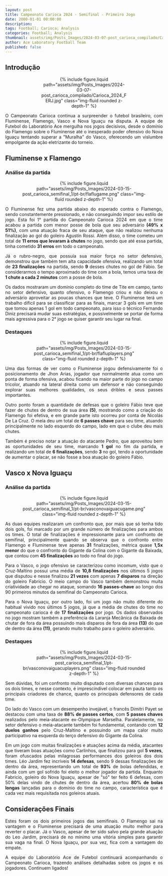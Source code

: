 ```yaml
---
layout: post
title: Campeonato Carioca 2024 - Semifinal - Primeiro Jogo
date: 2000-01-01 00:00:00
description:
tags: Football; Carioca; Analysis
categories: Football; Analysis
thumbnail: assets/img/Posts_Images/2024-03-07-post_carioca_compilado/Carioca_2024_FERJ.jpg
author: Ace Laboratory Football Team
published: false
---
```


<h2>Introdução</h2>

<div style="width: 55%; margin: 0 auto; text-align: center;">
{% include figure.liquid path="assets/img/Posts_Images/2024-03-07-post_carioca_compilado/Carioca_2024_FERJ.jpg" class="img-fluid rounded z-depth-1" %}
</div>

<div style="text-align: justify">
<p align="justify">
O Campeonato Carioca continua a surpreender o futebol brasileiro, com Fluminense, Flamengo, Vasco e Nova Iguaçu na disputa. A equipe de Futebol do Laboratório Ace mergulha nos jogos decisivos, desde o domínio do Flamengo sobre o Fluminense até o inesperado poder ofensivo do Nova Iguaçu tentando superar a "Muralha" do Vasco, oferecendo um vislumbre empolgante da ação eletrizante do torneio.
</p>
</div>

<h2>Fluminense x Flamengo</h2>

<div style="text-align: justify">

<h3>Análise da partida</h3>
<div style="width: 80%; margin: 0 auto; text-align: center;">
{% include figure.liquid path="assets/img/Posts_Images/2024-03-15-post_carioca_semifinal_1/pt-br/flaflugame.png" class="img-fluid rounded z-depth-1" %}
</div>
<p align="justify">
O Fluminense fez uma partida abaixo do esperado contra o Flamengo, sendo constantemente pressionado, e não conseguindo impor seu estilo de jogo. Esta foi 1° partida do Campeonato Carioca 2024 em que o time acabou a partida com menor posse de bola que seu adversário <b>(49% x 51%)</b>, com uma atuação fraca de seu ataque, que não realizou nenhuma finalização ao gol do goleiro Agustín Rossi. Além disso, o time cometeu um total de <b>11 erros que levaram à chutes</b> no jogo, sendo que até essa partida, tinha cometido <b>31 erros</b> em todo o campeonato.
</p>
<p align="justify">
Já o rubro-negro, que possuía sua maior força no setor defensivo, demonstrou que também tem alta capacidade ofensiva, realizando um total de <b>23 finalizações</b> na partida, sendo <b>9</b> desses chutes no gol de Fábio. Se considerarmos o tempo aproximado do time com a bola, temos uma taxa de <b>1 chute a cada 2 minutos</b> com a posse de bola. 
</p>

<p align="justify">
Os dados mostraram um domínio completo do time de Tite em campo, tanto no setor defensivo, quanto ofensivo, o Flamengo criou e não deixou o adversário aproveitar as poucas chances que teve. O Fluminense terá um trabalho difícil para se classificar para as finais, marcar 3 gols em um time que tomou apenas 1 gol em todo campeonato, para isso o técnico Fernando Diniz precisará mudar suas estratégias, e possivelmente se portar de forma mais agressiva para o 2° jogo se quiser garantir seu lugar na final.
</p>

<h3>Destaques</h3>

<div style="width: 80%; margin: 0 auto; text-align: center;">
{% include figure.liquid path="assets/img/Posts_Images/2024-03-15-post_carioca_semifinal_1/pt-br/flafluplayers.png" class="img-fluid rounded z-depth-1" %}
</div>
<p align="justify">
Uma das formas de ver como o Fluminense jogou defensivamente foi o posicionamento de Jhon Arias, jogador que normalmente atua como um ponta de forma ofensiva, acabou ficando na maior parte do jogo no campo tricolor, atuando na lateral direita como um defensor e não conseguindo explorar suas melhores qualidades, os seus dribles e seus passes importantes.
</p>

<p align="justify">
Outro ponto foram a quantidade de defesas que o goleiro Fábio teve que fazer de chutes de dentro de sua área <b>(5)</b>, mostrando como a criação do Flamengo foi efetiva, e em grande parte isto ocorreu por conta de Nicolás De La Cruz. O meia deu um total de <b>6 passes chave</b> para seu time, atuando principalmente no lado esquerdo do campo, lado em que o clube deu mais chutes.
</p>

<p align="justify">
Também é preciso notar a atuação do atacante Pedro, que aproveitou bem as oportunidades de seu time, marcando <b>1 gol</b> no fim da partida, e realizando um total de <b>6 finalizações</b>, sendo <b>3</b> no gol, tendo a oportunidade de aumentar o placar, se não fosse a boa atuação do goleiro Fábio.
</p>

</div>

<h2>Vasco x Nova Iguaçu</h2>

<div style="text-align: justify">
<h3>Análise da partida</h3>
<div style="width: 80%; margin: 0 auto; text-align: center;">
{% include figure.liquid path="assets/img/Posts_Images/2024-03-15-post_carioca_semifinal_1/pt-br/vasconovaiguacugame.png" class="img-fluid rounded z-depth-1" %}
</div>
<p align="justify">
As duas equipes realizaram um confronto que, por mais que só tenha tido dois gols, foi marcado por um grande número de finalizações para ambos os times. O total de finalizações é impressionante para um confronto de semifinal, principalmente quando se observa que o confronto entre Flamengo e Fluminense teve apenas <b>31</b> finalizações, métrica quase <b>1,5x menor</b> do que o confronto do Gigante da Colina com o Gigante da Baixada, que contou com <b>45 finalizações</b> ao todo no final do jogo.
</p>

<p align="justify">
Para o Vasco, o jogo ofensivo se caracterizou como incomum, visto que o Cruz-Maltino possui uma média de <b>10,8 finalizações</b> nos últimos 5 jogos que disputou e nesse finalizou <b>21 vezes</b> com apenas <b>7 disparos</b> na direção do goleiro Fabrício. O meio campo do Vasco também demonstrou muita criatividade ao chegar no ataque, somando <b>16 passes-chave</b> ao longo dos 90 primeiros minutos da semifinal do Campeonato Carioca.
</p>

<p align="justify">
Para o Nova Iguaçu, por outro lado, foi um jogo não muito diferente do habitual vivido nos últimos 5 jogos, já que a média de chutes do time no campeonato carioca é de <b>17 finalizações</b> por jogo. Os dados observados no jogo mostram também a preferência da Laranja Mecânica da Baixada de chutar de fora da área possuindo mais disparos de fora da área <b>(13)</b> do que de dentro da área <b>(11)</b>, gerando muito trabalho para o goleiro adversário.
</p>

<h3>Destaques</h3>

<div style="width: 80%; margin: 0 auto; text-align: center;">
{% include figure.liquid path="assets/img/Posts_Images/2024-03-15-post_carioca_semifinal_1/pt-br/vasconovaiguacuplayers.png" class="img-fluid rounded z-depth-1" %}
</div>

<p align="justify">
Sem dúvidas, foi um confronto muito disputado com diversas chances para os dois times, e nesse contexto, é imprescindível colocar em pauta tanto os principais criadores de chance, quanto os principais defensores de cada time.
</p>

<p align="justify">
Do lado do Vasco com um desempenho invejável, o francês Dimitri Payet se destacou com uma taxa de <b>88% de passes certos</b>, com <b>5 passes chaves</b> realizados pelo meia-atacante ex-Olympique Marselha. Paralelamente, no setor defensivo o meia-atacante também foi fundamental, contando com <b>12 duelos ganhos</b> pelo Cruz-Maltino e possuindo um mapa calor muito participativo na esquerda do terço defensivo do Gigante da Colina.
</p>

<p align="justify">
Em um jogo com muitas finalizações e atuações acima da média, atacantes que tiveram boas atuações como Carlinhos, que finalizou para gol <b>5 vezes</b>, foram ofuscados pelas milagrosas performances dos goleiros dos dois times. Léo Jardim fez incríveis <b>14 defesas</b>, sendo 9 dessas finalizações de dentro da área, representando um total de <b>93%</b> de bolas defendidas, e ainda com um gol sofrido foi eleito o melhor jogador da partida. Enquanto Fabricio, goleiro do Nova Iguaçu, apesar de "só" ter feito 6 defesas, com 50% delas vindo de chutes de dentro da área, acertou <b>80% de bolas longas</b> lançadas para o domínio do time no campo, característica que é cada vez mais requisitada nos goleiros atuais.
</p>
</div>

<h2>Considerações Finais</h2>
<div style="text-align: justify">

<p align="justify">
Estes foram os dois primeiros jogos das semifinais. O Flamengo sai na vantagem e o Fluminense precisará de uma atuação muito melhor para reverter o placar. Já o Vasco, apesar de ter sido salvo pela grande atuação do Leo Jardim, precisará de no mínimo uma vitória simples para garantir sua vaga na final. O Nova Iguaçu, por sua vez, fica com a vantagem do empate.
</p>

<p align="justify">
A equipe do Laboratório Ace de Futebol continuará acompanhando o Campeonato Carioca, trazendo análises detalhadas sobre os jogos e os jogadores. Continuem ligados!
</p>
</div>
